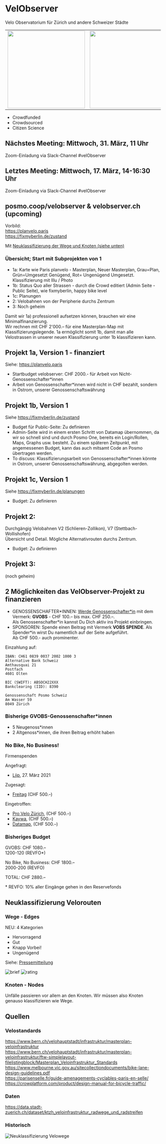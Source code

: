 # VelObserver
Velo Observatorium für Zürich und andere Schweizer Städte

<table style="border-collapse: collapse; border: none;"><tr style="border-collapse: collapse; border: none;">        
<td style="border-collapse: collapse; border: none;"><img src="https://github.com/posmocoop/spatial_future/blob/master/VelObserver3.png" width="250" /></td>
<td><img src="https://github.com/posmocoop/spatial_future/blob/master/VelObserver2.png" width="250" /></td>
<td><img src="https://github.com/posmocoop/spatial_future/blob/master/VelObserver4.png" width="250" /></td>
<td><img src="https://github.com/posmocoop/spatial_future/blob/master/VelObserver4.png" width="250" /></td>
</tr></table>

- Crowdfunded
- Crowdsourced
- Citizen Science

## Nächstes Meeting: Mittwoch, 31. März, 11 Uhr
Zoom-Einladung via Slack-Channel #velObserver

## Letztes Meeting: Mittwoch, 17. März, 14-16:30 Uhr
Zoom-Einladung via Slack-Channel #velObserver


## posmo.coop/velobserver & velobserver.ch (upcoming)

Vorbild:    
https://planvelo.paris          
https://fixmyberlin.de/zustand        

Mit [Neuklassifizierung der Wege und Knoten (siehe unten)](https://github.com/posmocoop/spatial_future/blob/master/vobs.md#neuklassifizierung-velobahnen)


### Übersicht; Start mit Subprojekten von 1
- 1a: Karte wie Paris planvelo - Masterplan, Neuer Masterplan, Grau=Plan, Grün=Umgesetzt Genügend, Rot= Ungenügend Umgesetzt. Klassifizierung mit Illu / Photo
- 1b: Status Quo aller Strassen - durch die Crowd editiert (Admin Seite - Public Seite), wie fixmyberlin, happy bike level
- 1c: Planungen
- 2: Velobahnen von der Peripherie durchs Zentrum
- 3: Noch geheim
                
Damit wir 1a) professionell aufsetzen können, brauchen wir eine Minimalfinanzierung.   
Wir rechnen mit CHF 2'000.– für eine Masterplan-Map mit Klassifizierungslegende. 1a ermöglicht somit 1b, damit man alle Velostrassen in unserer neuen Klassifizierung unter 1b klassifizieren kann.

 
## Projekt 1a, Version 1 - finanziert
Siehe: https://planvelo.paris  
- Startbudget velobserver: CHF 2000.- für Arbeit von Nicht-Genossenschafter\*innen
- Arbeit von Genossenschafter\*innen wird nicht in CHF bezahlt, sondern in Ostrom, unserer Genossenschaftswährung

## Projekt 1b, Version 1 
Siehe https://fixmyberlin.de/zustand
- Budget für Public-Seite: Zu definieren
- Admin-Seite wird in einem ersten Schritt von Datamap übernommen, da wir so schnell sind und durch Posmo One, bereits ein Login/Rollen, Maps, Graphs usw. besteht. 
  Zu einem späteren Zeitpunkt, mit angemessenen Budget, kann das auch mitsamt Code an Posmo übertragen werden. 
- To discuss: Klassifizierungsarbeit von Genossenschafter\*innen könnte in Ostrom, unserer Genossenschaftswährung, abgegolten werden. 

## Projekt 1c, Version 1
Siehe https://fixmyberlin.de/planungen
- Budget: Zu definieren          

## Projekt 2:
Durchgängig Velobahnen V2 (Schlieren-Zollikon), V7 (Stettbach-Wollishofen)     
Übersicht und Detail. Mögliche Alternativrouten durchs Zentrum.           
                       
- Budget: Zu definieren
               
## Projekt 3:
(noch geheim)


## 2 Möglichkeiten das VelObserver-Projekt zu finanzieren
- GENOSSENSCHAFTER\*INNEN: [Werde Genossenschafter\*in](https://github.com/posmocoop/general/blob/master/i_want_to_be_a_coop_member.md) mit dem Vermerk: **GVOBS** - CHF 100.– bis max. CHF 250.–.         
  Als Genossenschafter\*in kannst Du Dich aktiv ins Projekt einbringen.      
- SPONSOREN: Spende einen Beitrag mit Vermerk **VOBS SPENDE**. Als Spender\*in wirst Du namentlich auf der Seite aufgeführt.             
  Ab CHF 500.- auch prominenter.             

Einzahlung auf:
```
IBAN: CH61 0839 0037 2002 1000 3
Alternative Bank Schweiz
Amthausquai 21
Postfach
4601 Olten

BIC (SWIFT): ABSOCH22XXX
Bankclearing (IID): 8390

Genossenschaft Posmo Schweiz        
Am Wasser 59          
8049 Zürich       
```
### Bisherige GVOBS-Genossenschafter\*innen
- 5 Neugenoss\*innen
- 2 Altgenoss\*innen, die ihren Beitrag erhöht haben

### No Bike, No Business! 
Firmenspenden

Angefragt:
- [Liip](https://www.liip.ch), 27. März 2021

Zugesagt: 
- [Freitag](https://www.freitag.ch) (CHF 500.–)

Eingetroffen:
- [Pro Velo Zürich](https://www.provelozuerich.ch), (CHF 500.–)
- [Kaywa](https://qrcode.kaywa.com), (CHF 500.–)
- [Datamap](https://datamap.io), (CHF 500.–)

### Bisheriges Budget
GVOBS: CHF 1080.–                  
1200-120 (REVFO\*)    
        
No Bike, No Business: CHF 1800.–    
2000-200 (REVFO)                
        
TOTAL: CHF 2880.–                
              
\* REVFO: 10% aller Eingänge gehen in den Reservefonds          


## Neuklassifizierung Velorouten

### Wege - Edges

NEU: 4 Kategorien                     
- Hervorragend
- Gut 
- Knapp Vorbei!
- Ungenügend

Siehe: [Pressemitteilung](https://github.com/posmocoop/spatial_future/blob/master/Medienmitteilung_VelObserver_2021-03-19.pdf)

![brief](https://github.com/posmocoop/spatial_future/blob/master/vertrauen_ist_gut_kontrolle_ist_besser.png)
![rating](https://github.com/posmocoop/spatial_future/blob/master/velObserver_rating.png)


### Knoten - Nodes
Unfälle passieren vor allem an den Knoten. Wir müssen also Knoten genauso klassifizieren wie Wege.



## Quellen

### Velostandards
https://www.bern.ch/velohauptstadt/infrastruktur/masterplan-veloinfrastruktur    
https://www.bern.ch/velohauptstadt/infrastruktur/masterplan-veloinfrastruktur/ftw-simplelayout-filelistingblock/Masterplan_Veloinfrastruktur_Standards  
https://www.melbourne.vic.gov.au/sitecollectiondocuments/bike-lane-design-guidelines.pdf   
https://parisenselle.fr/guide-amenagements-cyclables-paris-en-selle/              
https://crowplatform.com/product/design-manual-for-bicycle-traffic/              

        
### Daten
https://data.stadt-zuerich.ch/dataset/ktzh_veloinfrastruktur_radwege_und_radstreifen


### Historisch
![Neuklassifizierung Velowege](https://github.com/posmocoop/spatial_future/blob/master/neuklassifizierung_velo_wege.png?raw=true)

